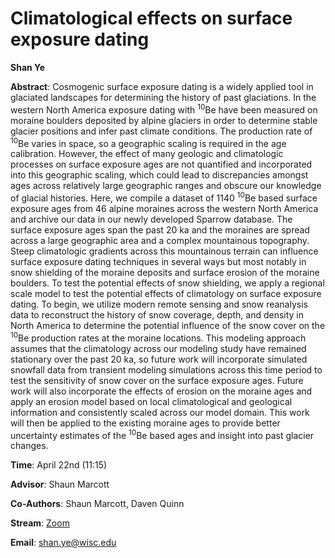 # Climatological effects on surface exposure dating

**Shan Ye**

**Abstract**: Cosmogenic surface exposure dating is a widely applied tool in glaciated landscapes for determining the history of past glaciations. In the western North America exposure dating with <sup>10</sup>Be have been measured on moraine boulders deposited by alpine glaciers in order to determine stable glacier positions and infer past climate conditions. The production rate of <sup>10</sup>Be varies in space, so a geographic scaling is required in the age calibration. However, the effect of many geologic and climatologic processes on surface exposure ages are not quantified and incorporated into this geographic scaling, which could lead to discrepancies amongst ages across relatively large geographic ranges and obscure our knowledge of glacial histories. Here, we compile a dataset of 1140 <sup>10</sup>Be based surface exposure ages from 46 alpine moraines across the western North America and archive our data in our newly developed Sparrow database.  The surface exposure ages span the past 20 ka and the moraines are spread across a large geographic area and a complex mountainous topography. Steep climatologic gradients across this mountainous terrain can influence surface exposure dating techniques in several ways but most notably in snow shielding of the moraine deposits and surface erosion of the moraine boulders. To test the potential effects of snow shielding, we apply a regional scale model to test the potential effects of climatology on surface exposure dating. To begin, we utilize modern remote sensing and snow reanalysis data to reconstruct the history of snow coverage, depth, and density in North America to determine the potential influence of the snow cover on the <sup>10</sup>Be production rates at the moraine locations. This modeling approach assumes that the climatology across our modeling study have remained stationary over the past 20 ka, so future work will incorporate simulated snowfall data from transient modeling simulations across this time period to test the sensitivity of snow cover on the surface exposure ages. Future work will also incorporate the effects of erosion on the moraine ages and apply an erosion model based on local climatological and geological information and consistently scaled across our model domain. This work will then be applied to the existing moraine ages to provide better uncertainty estimates of the <sup>10</sup>Be based ages and insight into past glacier changes.


**Time**: April 22nd (11:15)

**Advisor**: Shaun Marcott

**Co-Authors**: Shaun Marcott, Daven Quinn

**Stream**: [Zoom](https://uwmadison.zoom.us/meeting#/test11111)

**Email**: [shan.ye@wisc.edu](mailto:shan.ye@wisc.edu)
